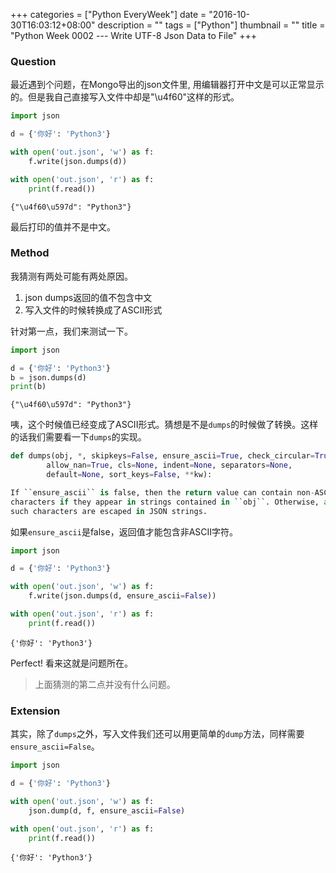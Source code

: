 +++
categories = ["Python EveryWeek"]
date = "2016-10-30T16:03:12+08:00"
description = ""
tags = ["Python"]
thumbnail = ""
title = "Python Week 0002 --- Write UTF-8 Json Data to File"
+++

### Question

最近遇到个问题，在Mongo导出的json文件里, 用编辑器打开中文是可以正常显示的。但是我自己直接写入文件中却是"\u4f60"这样的形式。

```python
import json

d = {'你好': 'Python3'}

with open('out.json', 'w') as f:
    f.write(json.dumps(d))

with open('out.json', 'r') as f:
    print(f.read())
```

```shell
{"\u4f60\u597d": "Python3"}
```

最后打印的值并不是中文。

<!--more-->

### Method

我猜测有两处可能有两处原因。

1. json dumps返回的值不包含中文
2. 写入文件的时候转换成了ASCII形式

针对第一点，我们来测试一下。

```python
import json

d = {'你好': 'Python3'}
b = json.dumps(d)
print(b)
```

```shell
{"\u4f60\u597d": "Python3"}
```

咦，这个时候值已经变成了ASCII形式。猜想是不是`dumps`的时候做了转换。这样的话我们需要看一下`dumps`的实现。

```python
def dumps(obj, *, skipkeys=False, ensure_ascii=True, check_circular=True,
        allow_nan=True, cls=None, indent=None, separators=None,
        default=None, sort_keys=False, **kw):

If ``ensure_ascii`` is false, then the return value can contain non-ASCII
characters if they appear in strings contained in ``obj``. Otherwise, all
such characters are escaped in JSON strings. 
```

如果```ensure_ascii```是false，返回值才能包含非ASCII字符。

```python
import json

d = {'你好': 'Python3'}

with open('out.json', 'w') as f:
    f.write(json.dumps(d, ensure_ascii=False))

with open('out.json', 'r') as f:
    print(f.read())
```

```shell
{'你好': 'Python3'}
```

Perfect! 看来这就是问题所在。

> 上面猜测的第二点并没有什么问题。

### Extension

其实，除了`dumps`之外，写入文件我们还可以用更简单的`dump`方法，同样需要```ensure_ascii=False```。

```python
import json

d = {'你好': 'Python3'}

with open('out.json', 'w') as f:
    json.dump(d, f, ensure_ascii=False)

with open('out.json', 'r') as f:
    print(f.read())
```

```shell
{'你好': 'Python3'}
```